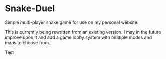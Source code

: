 # Snake-Duel
Simple multi-player snake game for use on my personal website.

This is currently being rewritten from an existing version.  I may in the future improve upon it and add a game lobby system with multiple modes and maps to choose from.

Test